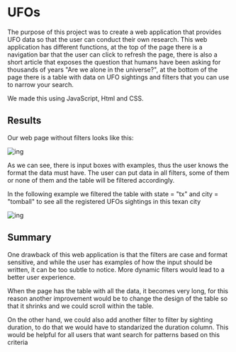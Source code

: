 # UFOs

The purpose of this project was to create a web application that provides UFO data so that the user can conduct their own research. This web application has different functions, at the top of the page there is a navigation bar that the user can click to refresh the page, there is also a short article that exposes the question that humans have been asking for thousands of years "Are we alone in the universe?", at the bottom of the page there is a table with data on UFO sightings and filters that you can use to narrow your search.

We made this using JavaScript, Html and CSS.


## Results 

Our web page without filters looks like this:

![ing](https://user-images.githubusercontent.com/81272629/124393773-a893f600-dcc1-11eb-8870-7ec93ed6b98e.png)

As we can see, there is input boxes with examples, thus the user knows the format the data must have. The user can put data in all filters, some of them or none of them and the table will be filtered accordingly.

In the following example we filtered the table with state = "tx" and city = "tomball" to see all the registered UFOs sightings in this texan city

![ing](https://user-images.githubusercontent.com/81272629/124394157-c19da680-dcc3-11eb-8cf0-ab2cec52bb4a.png)

## Summary

One drawback of this web application is that the filters are case and format sensitive, and while the user has examples of how the input should be written, it can be too subtle to notice. More dynamic filters would lead to a better user experience.

When the page has the table with all the data, it becomes very long, for this reason another improvement would be to change the design of the table so that it shrinks and we could scroll within the table.

On the other hand, we could also add another filter to filter by sighting duration, to do that we would have to standarized the duration column. This would be helpful for all users that want search for patterns based on this criteria
